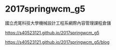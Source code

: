 # 2017springwcm_g5
國立虎尾科技大學機械設計工程系網際內容管理課程倉儲

https://s40523121.github.io/2017springwcm_g5

https://s40523121.github.io/2017springwcm_g5/blog
